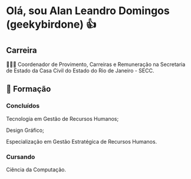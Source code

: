 # Olá, sou Alan Leandro Domingos (geekybirdone) 👍

## Carreira
🧑🏻‍💼 Coordenador de Provimento, Carreiras e Remuneração na Secretaria de Estado da Casa Civil do Estado do Rio de Janeiro - SECC.

## 📘 Formação

### Concluídos
Tecnologia em Gestão de Recursos Humanos;

Design Gráfico;

Especialização em Gestão Estratégica de Recursos Humanos.

### Cursando
Ciência da Computação.
